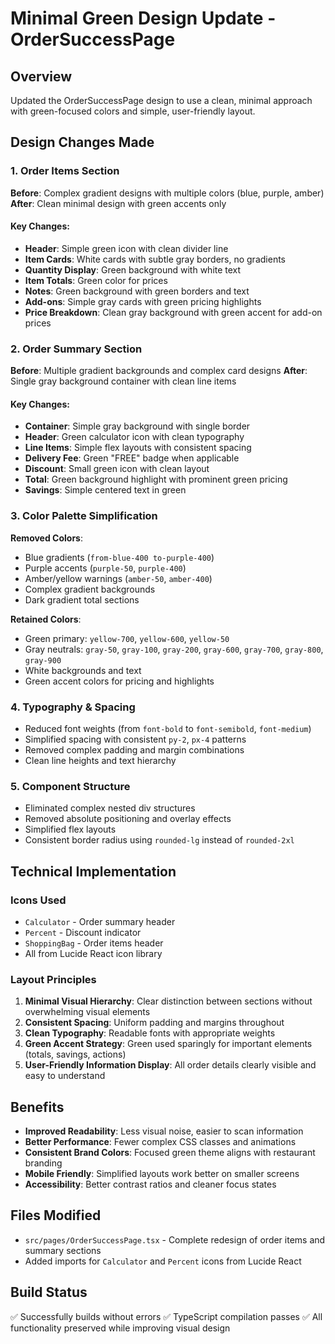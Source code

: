 # Minimal Green Design Update - OrderSuccessPage

## Overview
Updated the OrderSuccessPage design to use a clean, minimal approach with green-focused colors and simple, user-friendly layout.

## Design Changes Made

### 1. Order Items Section
**Before**: Complex gradient designs with multiple colors (blue, purple, amber)
**After**: Clean minimal design with green accents only

#### Key Changes:
- **Header**: Simple green icon with clean divider line
- **Item Cards**: White cards with subtle gray borders, no gradients
- **Quantity Display**: Green background with white text
- **Item Totals**: Green color for prices
- **Notes**: Green background with green borders and text
- **Add-ons**: Simple gray cards with green pricing highlights
- **Price Breakdown**: Clean gray background with green accent for add-on prices

### 2. Order Summary Section
**Before**: Multiple gradient backgrounds and complex card designs
**After**: Single gray background container with clean line items

#### Key Changes:
- **Container**: Simple gray background with single border
- **Header**: Green calculator icon with clean typography
- **Line Items**: Simple flex layouts with consistent spacing
- **Delivery Fee**: Green "FREE" badge when applicable
- **Discount**: Small green icon with clean layout
- **Total**: Green background highlight with prominent green pricing
- **Savings**: Simple centered text in green

### 3. Color Palette Simplification
**Removed Colors**:
- Blue gradients (`from-blue-400 to-purple-400`)
- Purple accents (`purple-50`, `purple-400`)
- Amber/yellow warnings (`amber-50`, `amber-400`)
- Complex gradient backgrounds
- Dark gradient total sections

**Retained Colors**:
- Green primary: `yellow-700`, `yellow-600`, `yellow-50`
- Gray neutrals: `gray-50`, `gray-100`, `gray-200`, `gray-600`, `gray-700`, `gray-800`, `gray-900`
- White backgrounds and text
- Green accent colors for pricing and highlights

### 4. Typography & Spacing
- Reduced font weights (from `font-bold` to `font-semibold`, `font-medium`)
- Simplified spacing with consistent `py-2`, `px-4` patterns
- Removed complex padding and margin combinations
- Clean line heights and text hierarchy

### 5. Component Structure
- Eliminated complex nested div structures
- Removed absolute positioning and overlay effects
- Simplified flex layouts
- Consistent border radius using `rounded-lg` instead of `rounded-2xl`

## Technical Implementation

### Icons Used
- `Calculator` - Order summary header
- `Percent` - Discount indicator
- `ShoppingBag` - Order items header
- All from Lucide React icon library

### Layout Principles
1. **Minimal Visual Hierarchy**: Clear distinction between sections without overwhelming visual elements
2. **Consistent Spacing**: Uniform padding and margins throughout
3. **Clean Typography**: Readable fonts with appropriate weights
4. **Green Accent Strategy**: Green used sparingly for important elements (totals, savings, actions)
5. **User-Friendly Information Display**: All order details clearly visible and easy to understand

## Benefits
- **Improved Readability**: Less visual noise, easier to scan information
- **Better Performance**: Fewer complex CSS classes and animations
- **Consistent Brand Colors**: Focused green theme aligns with restaurant branding
- **Mobile Friendly**: Simplified layouts work better on smaller screens
- **Accessibility**: Better contrast ratios and cleaner focus states

## Files Modified
- `src/pages/OrderSuccessPage.tsx` - Complete redesign of order items and summary sections
- Added imports for `Calculator` and `Percent` icons from Lucide React

## Build Status
✅ Successfully builds without errors
✅ TypeScript compilation passes
✅ All functionality preserved while improving visual design 